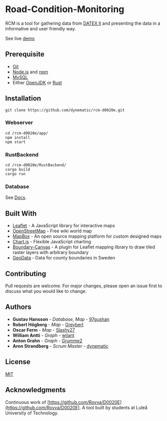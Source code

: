 # Road-Condition-Monitoring
RCM is a tool for gathering data from [DATEX II](https://datex2.eu/) and presenting the data in a informative and user friendly way.

See live [demo](http://130.240.204.191/)

## Prerequisite
- [Git](https://git-scm.com/book/en/v2/Getting-Started-Installing-Git)
- [Node.js](https://nodejs.org/en/download/) and [npm](https://docs.npmjs.com/downloading-and-installing-node-js-and-npm)
- [MySQL](https://www.tutorialspoint.com/mysql/mysql-installation.htm)
- Either [OpenJDK](https://openjdk.java.net/install/) or [Rust](https://www.rust-lang.org/tools/install)

## Installation


```
git clone https://github.com/dynematic/rcm-d0020e.git
```

### Webserver
```
cd /rcm-d0020e/app/
npm install
npm start
```

### RustBackend

```
cd /rcm-d0020e/RustBackend/
cargo build
cargo run
```

### Database

See [Docs](https://dev.mysql.com/doc/).


## Built With
* [Leaflet](https://leafletjs.com/) - A JavaScript library for interactive maps
* [OpenStreetMap](https://www.openstreetmap.org/#map=5/62.994/17.637) -  Free wiki world map
* [MapBox](https://www.mapbox.com/) - An open source mapping platform for custom designed maps
* [Chart.js](https://www.chartjs.org/) - Flexible JavaScript charting
* [Boundary-Canvas](https://github.com/aparshin/leaflet-boundary-canvas/) - A plugin for Leaflet mapping library to draw tiled raster layers with arbitrary boundary
* [GeoData](http://kodapan.se/geodata/data/2015-06-26/laen-kustlinjer.geo.json) - Data for county boundaries in Sweden

## Contributing

Pull requests are welcome. For major changes, please open an issue first to discuss what you would like to change.

## Authors
* **Gustav Hansson** - *Database, Map* - [97gushan](https://github.com/97gushan)
* **Robert Högberg** - *Map* - [Greybert](https://github.com/Greybert)
* **Oscar Ferm** - *Map* - [Slashy27](https://github.com/Slashy27)
* **William Antti** - *Graph* - [wilant](https://github.com/wilant)
* **Anton Grahn** - *Graph* - [Grumme2](https://github.com/Grumme2)
* **Aron Strandberg** - *Scrum Master* - [dynematic](https://github.com/dynematic) 



## License
[MIT](https://choosealicense.com/licenses/mit/)

## Acknowledgments
Continuous work of [https://github.com/Rovva/D0020E](https://github.com/Rovva/D0020E). A tool built by students at Luleå University of Technology.
